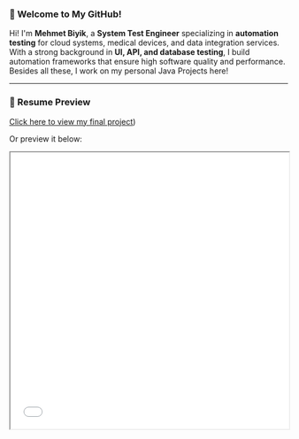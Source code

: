 ### 🚀 Welcome to My GitHub!

Hi! I'm **Mehmet Biyik**, a **System Test Engineer** specializing in **automation testing** for cloud systems, medical devices, and data integration services. With a strong background in **UI, API, and database testing**, I build automation frameworks that ensure high software quality and performance. Besides all these, I work on my personal Java Projects here! 

---

### 📄 Resume Preview

[Click here to view my final project](Mehmet_Biyik_Final_Project.pdf))

Or preview it below:

<iframe src="docs/Mehmet_Biyik_Final_Project.pdf" width="100%" height="500px"></iframe>

